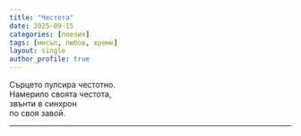 ```yaml
---
title: "Честота"
date: 2025-09-15
categories: [поезия]
tags: [мисъл, любов, време]
layout: single
author_profile: true
---
```


<div class="poem3">
Сърцето пулсира честотно. <br/>
Намерило своята честота, <br/>
звънти в синхрон <br/>
по своя завой.
<br/>
<hr/>
</div>